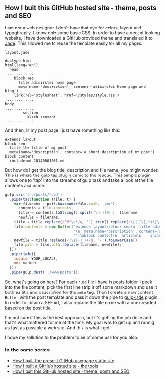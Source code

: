 ## How I buit this GitHub hosted site - theme, posts and SEO

I am not a web designer. I don't have that eye for colors, layout and typoghraphy. I know only some basic CSS. In order to have a decent looking website, I have downloaded a GitHub provided theme and translated it to [Jade](http://jade-lang.com/). This allowed me to reuse the template easily for all my pages.

`layout.jade`
```jade
doctype html
html(lang="en")
  head
.............
    block seo
      title adicirstei home page
      meta(name='description', content='adicirstei home page and blog')
    link(rel='stylesheet', href='/styles/style.css')
.............
body
.............
        section
          block content
.............
```
 
And then, In my post page i just have something like this:
 
```jade
extends layout
block seo
  title the title of my post
  meta(name='description', content='a short description of my post')
block content
  include:md 20140601001.md 
```

But how do I get the blog title, description and file name, you might wonder. This is where the [gulp tap plugin](https://github.com/geejs/gulp-tap) came to the rescue. This simple plugin allows one to 'tap' into the streams of gulp task and take a look at the file contents and name.

```js
gulp.src('src/posts/*.md')
  .pipe(tap(function (file, t) {
    var filename = path.basename(file.path, '.md'),
      contents = file.contents,
      title = contents.toString().split('\n')[0] || filename,
      newfile = filename;
    title = title.replace(/^#*\s*/g, '').trim().replace(/\[([^\]]*)\]\([^)]*\)/g, '$1');
    file.contents = new Buffer("extends layout\nblock seo\n  title adicirstei/blog/" + title +
                               "\n  meta(name='description', content='adicirstei home page and blog and " + title +
                               "')\nblock content\n  article\n    include:md " + path.basename(file.path));
    newfile = title.replace(/(\s|-|_)+/g, '-').toLowerCase();
    file.path = file.path.replace(filename, newfile);
  }))
  .pipe(jade({
    locals: YOUR_LOCALS,
    md: marked
  }))
  .pipe(gulp.dest('./www/posts')); 
```

So, what's going on here? For each `*.md` file I have in posts folder, I peek into the file content, pick the first line strip it off some markdown and use it both as title and description for the `meta` tag. Then I create a new content `Buffer` with the post template and pass it down the pipe to [gulp-jade](https://github.com/phated/gulp-jade) plugin. In order to obtain a SEF url, I also replace the file name with a one creaded based on the post title.

I'm not sure if this is the best approach, but it's getting the job done and that's what mattered for me at the time. My goal was to get up and runnig as fast as possible a web site. And this is what I get.

I hope my sollution to the problem to be of some use for you also.

### In the same series
* [How I built the present GitHub userpage static site](how-i-built-the-present-github-userpage-static-site.html)
* [How I built a GitHub hosted site - the tools](how-i-built-a-github-hosted-site-the-tools.html)
* [How I buit this GitHub hosted site - theme, posts and SEO](how-i-buit-this-github-hosted-site-theme-posts-and-seo.html)